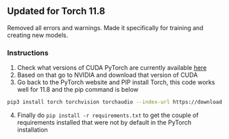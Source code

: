 ## Updated for Torch 11.8

Removed all errors and warnings. Made it specifically for training and creating new models.

### Instructions

1. Check what versions of CUDA PyTorch are currently available [here](https://pytorch.org/ "PyTorch homepage")
2. Based on that go to NVIDIA and download that version of CUDA
3. Go back to the PyTorch website and PIP install Torch, this code works well for 11.8 and the pip command is below 

```bash
pip3 install torch torchvision torchaudio --index-url https://download.pytorch.org/whl/cu118
```

4. Finally do `pip install -r requirements.txt` to get the couple of requirements installed that were not by default in the PyTorch installation
